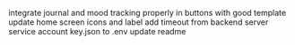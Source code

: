 integrate journal and mood tracking properly in buttons with good template
update home screen icons and label
add timeout from backend server
service account key.json to .env
update readme
